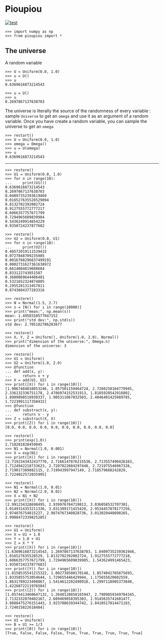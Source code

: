 Pioupiou
================================================================================

[![test](https://github.com/boisgera/pioupiou/actions/workflows/test.yml/badge.svg)](https://github.com/boisgera/pioupiou/actions/workflows/test.yml)

    >>> import numpy as np
    >>> from pioupiou import *

The universe
--------------------------------------------------------------------------------

A random variable 

    >>> U = Uniform(0.0, 1.0)
    >>> u = U()
    >>> u
    0.6369616873214543

    >>> u = U()
    >>> u
    0.2697867137638703

The universe is literally the source of the randomness of every variable :
sample `Universe` to get an `omega` and use it as an argument of a random
variable.
Once you have create a random variable, you can sample the universe
to get an `omega` 

    >>> restart()
    >>> U = Uniform(0.0, 1.0)
    >>> omega = Omega()
    >>> u = U(omega)
    >>> u
    0.6369616873214543

--------------------------------------------------------------------------------

    >>> restore()
    >>> U1 = Uniform(0.0, 1.0)
    >>> for n in range(10):
    ...     print(U1())
    0.6369616873214543
    0.2697867137638703
    0.04097352393619469
    0.016527635528529094
    0.8132702392002724
    0.9127555772777217
    0.6066357757671799
    0.7294965609839984
    0.5436249914654229
    0.9350724237877682

    >>> restore()
    >>> U2 = Uniform(0.0, U1)
    >>> for n in range(10):
    ...     print(U2())
    0.40572019111539415
    0.0727848709235085
    0.0016788296637499191
    0.0002731627361638972
    0.6614084819688684
    0.833122743851587
    0.3680069644406481
    0.5321652324874805
    0.2955281313457811
    0.8743604377283316

    >>> restore()
    >>> N = Normal(1.5, 2.7)
    >>> s = [N() for i in range(10000)]
    >>> print("mean:", np.mean(s))  
    mean: 1.4950310577047152
    >>> print("std dev:", np.std(s))
    std dev: 2.705182786283677

    >>> restore()
    >>> X, Y, Z = Uniform(), Uniform(1.0, 2.0), Normal()
    >>> print("dimension of the universe:", Omega.n)
    dimension of the universe: 3

    >>> restore()
    >>> U1 = Uniform()
    >>> U2 = Uniform(1.0, 2.0)
    >>> @function
    ... def add(x, y):
    ...     return x + y
    >>> X = add(U1, U2)
    >>> print([X() for i in range(10)])
    [1.9067484010853246, 1.057501159464724, 2.7260258164779945, 2.336132336751178, 2.4786974152531913, 1.8185920542916802, 1.8909898518930337, 1.905311067032503, 2.4046401425989785, 1.7223991117350432]
    >>> @function
    ... def substract(x, y):
    ...     return x - y
    >>> Z = substract(X, X)
    >>> print([Z() for i in range(10)])
    [0.0, 0.0, 0.0, 0.0, 0.0, 0.0, 0.0, 0.0, 0.0, 0.0]

    >>> restore()
    >>> print(exp(1.0))
    2.718281828459045
    >>> N1 = Normal(1.0, 0.001)
    >>> X = exp(N1)
    >>> print([X() for i in range(10)])
    [2.7192343432437776, 2.7166147876215536, 2.713557490426163, 2.7124942218733623, 2.7207022084297448, 2.721975546967326, 2.719017389882115, 2.719943997947149, 2.718579688242829, 2.7224022572035995]

    >>> restore()
    >>> N1 = Normal(1.0, 0.01)
    >>> N2 = Normal(2.0, 0.02)
    >>> X = N1 + N2
    >>> print([X() for i in range(10)])
    [2.991234328698495, 2.939976784719813, 3.036058532707301, 3.0149314353211336, 3.031389171415428, 2.9534457078177256, 2.974076754815227, 2.9874767340828736, 3.013029448690265, 2.9908472339825285]

    >>> restore()
    >>> U1 = Uniform()
    >>> X = U1 + 1.0
    >>> Y = 1.0 + U1
    >>> Z = X * Y
    >>> print([X() for i in range(10)])
    [1.6369616873214543, 1.2697867137638703, 1.0409735239361946, 1.016527635528529, 1.8132702392002724, 1.9127555772777218, 1.6066357757671799, 1.7294965609839985, 1.543624991465423, 1.9350724237877683]
    >>> print([Y() for i in range(10)])
    [1.8158535541215322, 1.002738500170148, 1.8574042765875693, 1.0335855753054644, 1.729655446429944, 1.175655620602559, 1.8631789223498867, 1.5414612202490918, 1.2997118905373848, 1.4226872211976584]
    >>> print([Z() for i in range(10)])
    [1.0574413460647132, 1.2640128858165947, 2.7909859349704345, 2.7132332870402167, 2.609469058395303, 1.9145635741681477, 3.9888475276151443, 3.923708639344742, 2.8410517814471183, 2.724015822618484]

    >>> restore()
    >>> U1 = Uniform()
    >>> B = U1 >= 1/3
    >>> print([B() for i in range(10)])
    [True, False, False, False, True, True, True, True, True, True]